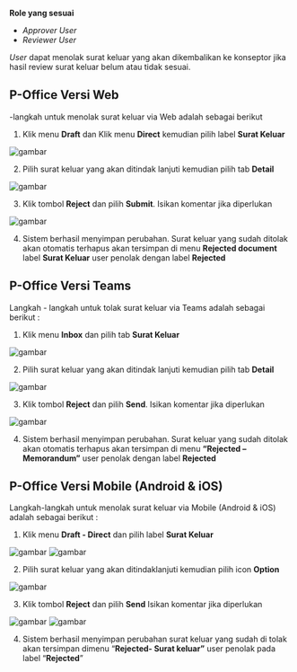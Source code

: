 **Role yang sesuai**

- *Approver User*
- *Reviewer User*

*User* dapat menolak surat keluar yang akan dikembalikan ke konseptor jika hasil review surat keluar belum atau tidak sesuai. 

## **P-Office Versi Web**
-langkah untuk menolak surat keluar via Web adalah sebagai berikut

1. Klik menu **Draft** dan Klik menu **Direct**  kemudian pilih label **Surat Keluar**

![gambar](SuratKeluar/SK_Web/02SK44.png)

2. Pilih surat keluar yang akan ditindak lanjuti kemudian pilih tab **Detail**

![gambar](SuratKeluar/SK_Web/02SK45.png)

3. Klik tombol **Reject** dan pilih **Submit**. Isikan komentar jika diperlukan

![gambar](SuratKeluar/SK_Web/02SK46.png)

4. Sistem berhasil menyimpan perubahan. Surat keluar yang sudah ditolak akan otomatis terhapus akan tersimpan di menu **Rejected document** label **Surat Keluar** user penolak dengan label **Rejected**

## **P-Office Versi Teams**

Langkah - langkah untuk tolak surat keluar via Teams adalah sebagai berikut :

1. Klik menu **Inbox** dan pilih tab **Surat Keluar**

![gambar](SuratKeluar/SK_Teams/SK46.png)

2. Pilih surat keluar yang akan ditindak lanjuti kemudian pilih tab **Detail**

![gambar](SuratKeluar/SK_Teams/SK47.png)

3. Klik tombol **Reject** dan pilih **Send**. Isikan komentar jika diperlukan

![gambar](SuratKeluar/SK_Teams/SK48.png)
 
4. Sistem berhasil menyimpan perubahan. Surat keluar yang sudah ditolak akan otomatis terhapus akan tersimpan di menu **“Rejected – Memorandum”** user penolak dengan label **Rejected**

## **P-Office Versi Mobile (Android & iOS)**

Langkah-langkah untuk menolak surat keluar via Mobile (Android & iOS) adalah sebagai berikut :

1. Klik menu **Draft - Direct** dan pilih label **Surat Keluar**

![gambar](SuratKeluar/SK_Android/TolakSK/02A01.png) ![gambar](SuratKeluar/SK_Android/TolakSK/02A02.png)

2. Pilih surat keluar yang akan ditindaklanjuti kemudian pilih icon **Option**
   
![gambar](SuratKeluar/SK_Android/TolakSK/02A03.png)

3. Klik tombol **Reject** dan pilih **Send** Isikan komentar jika diperlukan

![gambar](SuratKeluar/SK_Android/TolakSK/02A04.png) ![gambar](SuratKeluar/SK_Android/TolakSK/02A05.png)

4. Sistem berhasil menyimpan perubahan surat keluar yang sudah di tolak akan tersimpan dimenu “**Rejected- Surat keluar”** user penolak pada label “**Rejected**”



